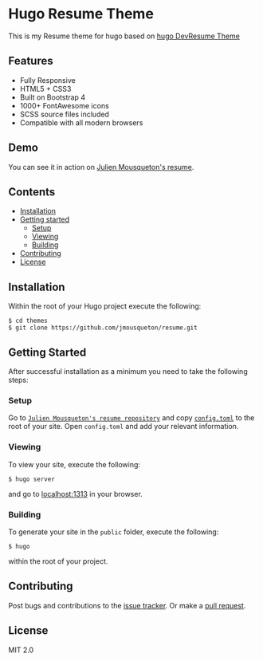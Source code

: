 # Hugo Resume Theme

This is my Resume theme for hugo based on [hugo DevResume Theme](https://github.com/cowboysmall-tools/hugo-devresume-theme)

## Features

- Fully Responsive
- HTML5 + CSS3
- Built on Bootstrap 4
- 1000+ FontAwesome icons
- SCSS source files included
- Compatible with all modern browsers

## Demo

You can see it in action on [Julien Mousqueton's resume](https://jmousqueton.github.io/).

## Contents

- [Installation](#installation)
- [Getting started](#getting-started)
    - [Setup](#setup)
    - [Viewing](#viewing)
    - [Building](#building)
- [Contributing](#contributing)
- [License](#license)

## Installation

Within the root of your Hugo project execute the following:

    $ cd themes
    $ git clone https://github.com/jmousqueton/resume.git

## Getting Started

After successful installation as a minimum you need to take the following steps:

### Setup

Go to [`Julien Mousqueton's resume repository`](//github.com/jmousqueton/jmousqueton.github.io/) and copy
[`config.toml`](//github.com/jmousqueton/jmousqueton.github.io/blob/master/config.toml)
to the root of your site. Open `config.toml` and add your relevant information.

### Viewing

To view your site, execute the following:

    $ hugo server

and go to [localhost:1313](http://127.0.0.1:1313) in your browser.

### Building

To generate your site in the `public` folder, execute the following:

    $ hugo

within the root of your project.

## Contributing

Post bugs and contributions to the [issue tracker](//github.com/jmousqueton/resume/issues).
Or make a [pull request](//github.com/jmousqueton/resume/pulls).

## License

MIT 2.0
